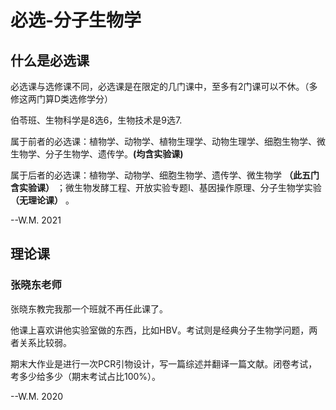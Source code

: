 # 必选-分子生物学

## 什么是必选课

必选课与选修课不同，必选课是在限定的几门课中，至多有2门课可以不休。（多修这两门算D类选修学分）

伯苓班、生物科学是8选6，生物技术是9选7.

属于前者的必选课：植物学、动物学、植物生理学、动物生理学、细胞生物学、微生物学、分子生物学、遗传学。**(均含实验课)**

属于后者的必选课：植物学、动物学、细胞生物学、遗传学、微生物学 **（此五门含实验课）** ；微生物发酵工程、开放实验专题I、基因操作原理、分子生物学实验 **（无理论课）** 。

--W.M. 2021

## 理论课

### 张晓东老师

张晓东教完我那一个班就不再任此课了。

他课上喜欢讲他实验室做的东西，比如HBV。考试则是经典分子生物学问题，两者关系比较弱。

期末大作业是进行一次PCR引物设计，写一篇综述并翻译一篇文献。闭卷考试，考多少给多少（期末考试占比100%）。

--W.M. 2020